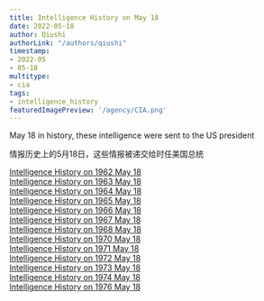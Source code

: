 ```yaml
---
title: Intelligence History on May 18
date: 2022-05-18
author: Qiushi 
authorLink: "/authors/qiushi"
timestamp: 
- 2022-05
- 05-18
multitype: 
- cia
tags: 
- intelligence_history
featuredImagePreview: '/agency/CIA.png'
---
```



May 18 in history, these intelligence were sent to the US president

情报历史上的5月18日，这些情报被递交给时任美国总统

<!--more-->







[Intelligence History on 1962 May 18](/dailybrief/1962-05-18)   
[Intelligence History on 1963 May 18](/dailybrief/1963-05-18)   
[Intelligence History on 1964 May 18](/dailybrief/1964-05-18)   
[Intelligence History on 1965 May 18](/dailybrief/1965-05-18)   
[Intelligence History on 1966 May 18](/dailybrief/1966-05-18)   
[Intelligence History on 1967 May 18](/dailybrief/1967-05-18)   
[Intelligence History on 1968 May 18](/dailybrief/1968-05-18)   
[Intelligence History on 1970 May 18](/dailybrief/1970-05-18)   
[Intelligence History on 1971 May 18](/dailybrief/1971-05-18)   
[Intelligence History on 1972 May 18](/dailybrief/1972-05-18)   
[Intelligence History on 1973 May 18](/dailybrief/1973-05-18)   
[Intelligence History on 1974 May 18](/dailybrief/1974-05-18)   
[Intelligence History on 1976 May 18](/dailybrief/1976-05-18)   
